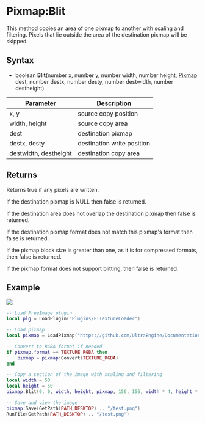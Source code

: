 # Pixmap:Blit

This method copies an area of one pixmap to another with scaling and filtering. Pixels that lie outside the area of the destination pixmap will be skipped.

## Syntax

- boolean **Blit**(number x, number y, number width, number height, [Pixmap](Pixmap.md) dest, number destx, number desty, number destwidth, number destheight)

| Parameter | Description |
|---|---|
| x, y | source copy position |
| width, height | source copy area |
| dest | destination pixmap |
| destx, desty | destination write position |
| destwidth, destheight | destination copy area |
  
## Returns
  
Returns true if any pixels are written.
  
If the destination pixmap is NULL then false is returned.
  
If the destination area does not overlap the destination pixmap then false is returned.
  
If the destination pixmap format does not match this pixmap's format then false is returned.

If the pixmap block size is greater than one, as it is for compressed formats, then false is returned.

If the pixmap format does not support blitting, then false is returned.

## Example

![](https://raw.githubusercontent.com/UltraEngine/Documentation/master/Images/pixmap_blit.png)

```lua
-- Load FreeImage plugin
local plg = LoadPlugin("Plugins/FITextureLoader")

-- Load pixmap
local pixmap = LoadPixmap("https://github.com/UltraEngine/Documentation/raw/master/Assets/Materials/Brick/brickwall01.dds")

-- Convert to RGBA format if needed
if pixmap.format ~= TEXTURE_RGBA then
    pixmap = pixmap:Convert(TEXTURE_RGBA)
end

-- Copy a section of the image with scaling and filtering
local width = 50
local height = 50
pixmap:Blit(0, 0, width, height, pixmap, 156, 156, width * 4, height * 4)

-- Save and view the image
pixmap:Save(GetPath(PATH_DESKTOP) .. "/test.png")
RunFile(GetPath(PATH_DESKTOP) .. "/test.png")
```
